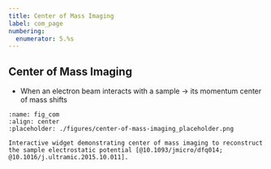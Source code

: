 ```yaml
---
title: Center of Mass Imaging
label: com_page
numbering:
  enumerator: 5.%s
---
```


## Center of Mass Imaging

- When an electron beam interacts with a sample &rarr; its momentum center of mass shifts

```{figure} #app:center-of-mass-imaging
:name: fig_com
:align: center
:placeholder: ./figures/center-of-mass-imaging_placeholder.png

Interactive widget demonstrating center of mass imaging to reconstruct the sample electrostatic potential [@10.1093/jmicro/dfq014; @10.1016/j.ultramic.2015.10.011].
```
